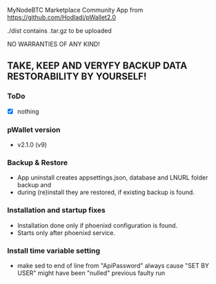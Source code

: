  MyNodeBTC Marketplace Community App from https://github.com/Hodladi/pWallet2.0

./dist contains .tar.gz to be uploaded

NO WARRANTIES OF ANY KIND!

TAKE, KEEP AND VERYFY BACKUP DATA RESTORABILITY BY YOURSELF!
---

### ToDo
- [X] nothing

### pWallet version
* v2.1.0 (v9)

### Backup & Restore
* App uninstall creates appsettings.json, database and LNURL folder backup and
* during (re)install they are restored, if existing backup is found.

### Installation and startup fixes
* Installation done only if phoenixd configuration is found.
* Starts only after phoenixd service.

### Install time variable setting
* make sed to end of line from "ApiPassword" always cause "SET BY USER" might have been "nulled" previous faulty run
